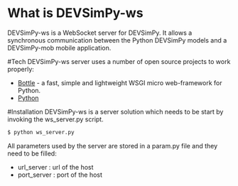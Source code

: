 # What is DEVSimPy-ws
DEVSimPy-ws is a WebSocket server for DEVSimPy.
It allows a synchronous communication between the Python DEVSimPy models and a DEVSimPy-mob mobile application.

#Tech
DEVSimPy-ws server uses a number of open source projects to work properly:
* [Bottle](http://bottlepy.org/docs/dev/index.html) - a fast, simple and lightweight WSGI micro web-framework for Python.
* [Python](http://python.org)

#Installation
DEVSimPy-ws is a server solution which needs to be start by invoking the ws_server.py script.
```sh
$ python ws_server.py
```
All parameters used by the server are stored in a param.py file and they need to be filled:
- url_server : url of the host
- port_server : port of the host
